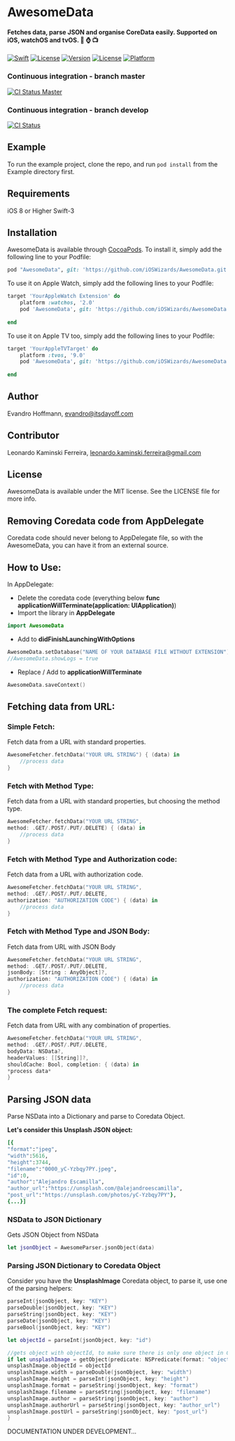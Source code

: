 # AwesomeData

#### Fetches data, parse JSON and organise CoreData easily. Supported on iOS, watchOS and tvOS. :iphone: :watch: :tv:


<a href="https://swift.org"><img src="https://img.shields.io/badge/Swift-3.0-orange.svg?style=flat" alt="Swift" /></a>
<a href="https://tldrlegal.com/license/mit-license"><img src="https://img.shields.io/badge/License-MIT-blue.svg?style=flat" alt="License" /></a>
[![Version](https://img.shields.io/cocoapods/v/AwesomeData.svg?style=flat)](http://cocoapods.org/pods/AwesomeData)
[![License](https://img.shields.io/cocoapods/l/AwesomeData.svg?style=flat)](http://cocoapods.org/pods/AwesomeData)
[![Platform](https://img.shields.io/cocoapods/p/AwesomeData.svg?style=flat)](http://cocoapods.org/pods/AwesomeData)
### Continuous integration - branch master
[![CI Status Master](https://travis-ci.org/iOSWizards/AwesomeData.svg?branch=master)](https://travis-ci.org/iOSWizards/AwesomeData)
### Continuous integration - branch develop
[![CI Status](https://travis-ci.org/iOSWizards/AwesomeData.svg?branch=0.5.3)](https://travis-ci.org/iOSWizards/AwesomeData)

## Example

To run the example project, clone the repo, and run `pod install` from the Example directory first.

## Requirements

iOS 8 or Higher
Swift-3

## Installation

AwesomeData is available through [CocoaPods](http://cocoapods.org). To install
it, simply add the following line to your Podfile:

```ruby
pod "AwesomeData", git: 'https://github.com/iOSWizards/AwesomeData.git', tag: '0.5.3'
```

To use it on Apple Watch, simply add the following lines to your Podfile:

```ruby
target 'YourAppleWatch Extension' do
    platform :watchos, '2.0'
    pod 'AwesomeData', git: 'https://github.com/iOSWizards/AwesomeData.git', tag: '0.5.3'
    
end
```

To use it on Apple TV too, simply add the following lines to your Podfile:

```ruby
target 'YourAppleTVTarget' do
    platform :tvos, '9.0'
    pod 'AwesomeData', git: 'https://github.com/iOSWizards/AwesomeData.git', tag: '0.5.3'
    
end
```

## Author

Evandro Hoffmann, evandro@itsdayoff.com

## Contributor

Leonardo Kaminski Ferreira, leonardo.kaminski.ferreira@gmail.com

## License

AwesomeData is available under the MIT license. See the LICENSE file for more info.

## Removing Coredata code from AppDelegate

Coredata code should never belong to AppDelegate file, so with the AwesomeData, you can have it from an external source.

## How to Use:

In AppDelegate:
- Delete the coredata code (everything below **func applicationWillTerminate(application: UIApplication)**)
- Import the library in **AppDelegate**
```swift
import AwesomeData
```
- Add to **didFinishLaunchingWithOptions**
```swift
AwesomeData.setDatabase("NAME OF YOUR DATABASE FILE WITHOUT EXTENSION")
//AwesomeData.showLogs = true
```
- Replace / Add to **applicationWillTerminate**
```swift
AwesomeData.saveContext()
```

## Fetching data from URL:

### Simple Fetch:

Fetch data from a URL with standard properties.

```swift
AwesomeFetcher.fetchData("YOUR URL STRING") { (data) in
    //process data
}
```

### Fetch with Method Type:

Fetch data from a URL with standard properties, but choosing the method type.

```swift
AwesomeFetcher.fetchData("YOUR URL STRING",
method: .GET/.POST/.PUT/.DELETE) { (data) in
    //process data
}
```

### Fetch with Method Type and Authorization code:

Fetch data from a URL with authorization code.

```swift
AwesomeFetcher.fetchData("YOUR URL STRING",
method: .GET/.POST/.PUT/.DELETE,
authorization: "AUTHORIZATION CODE") { (data) in
    //process data
}
```

### Fetch with Method Type and JSON Body:

Fetch data from URL with JSON Body

```swift
AwesomeFetcher.fetchData("YOUR URL STRING",
method: .GET/.POST/.PUT/.DELETE,
jsonBody: [String : AnyObject]?,
authorization: "AUTHORIZATION CODE") { (data) in
    //process data
}
```

### The complete Fetch request:

Fetch data from URL with any combination of properties.

```swift
AwesomeFetcher.fetchData("YOUR URL STRING",
method: .GET/.POST/.PUT/.DELETE,
bodyData: NSData?,
headerValues: [[String]]?,
shouldCache: Bool, completion: { (data) in
*process data*
}
```

## Parsing JSON data

Parse NSData into a Dictionary and parse to Coredata Object.

**Let's consider this Unsplash JSON object:**
```ruby
[{
"format":"jpeg",
"width":5616,
"height":3744,
"filename":"0000_yC-Yzbqy7PY.jpeg",
"id":0,
"author":"Alejandro Escamilla",
"author_url":"https://unsplash.com/@alejandroescamilla",
"post_url":"https://unsplash.com/photos/yC-Yzbqy7PY"},
{...}]
```

### NSData to JSON Dictionary

Gets JSON Object from NSData

```swift
let jsonObject = AwesomeParser.jsonObject(data)
```

### Parsing JSON Dictionary to Coredata Object

Consider you have the **UnsplashImage** Coredata object, to parse it, use one of the parsing helpers:
```swift
parseInt(jsonObject, key: "KEY")
parseDouble(jsonObject, key: "KEY")
parseString(jsonObject, key: "KEY")
parseDate(jsonObject, key: "KEY")
parseBool(jsonObject, key: "KEY")
```

```swift
let objectId = parseInt(jsonObject, key: "id")

//gets object with objectId, to make sure there is only one object in Coredata with that ID. If it's nil, create a new object and use it.
if let unsplashImage = getObject(predicate: NSPredicate(format: "objectId == %d", objectId.intValue), createIfNil: true) as? UnsplashImage {
unsplashImage.objectId = objectId
unsplashImage.width = parseDouble(jsonObject, key: "width")
unsplashImage.height = parseInt(jsonObject, key: "height")
unsplashImage.format = parseString(jsonObject, key: "format")
unsplashImage.filename = parseString(jsonObject, key: "filename")
unsplashImage.author = parseString(jsonObject, key: "author")
unsplashImage.authorUrl = parseString(jsonObject, key: "author_url")
unsplashImage.postUrl = parseString(jsonObject, key: "post_url")
}
```

DOCUMENTATION UNDER DEVELOPMENT…
